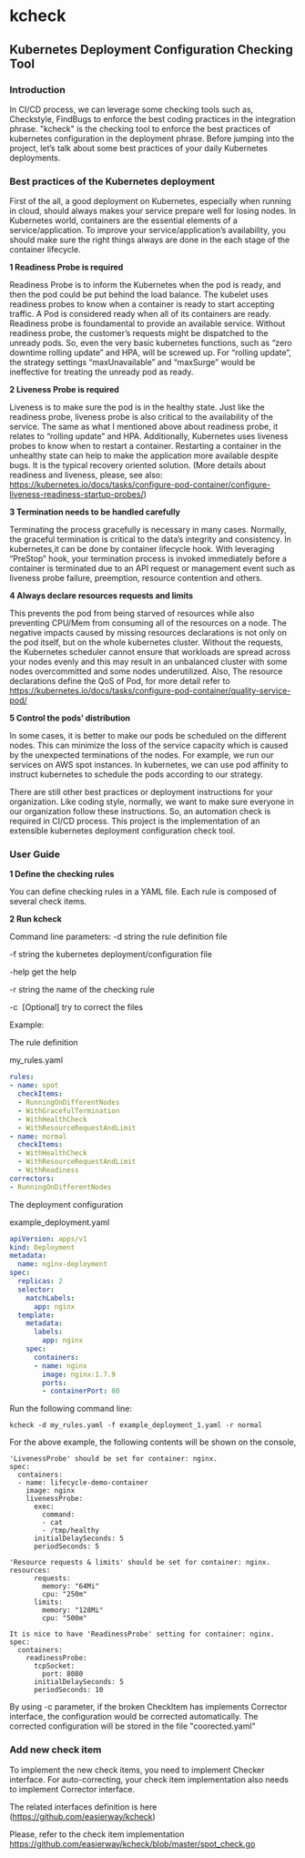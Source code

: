 # kcheck

## Kubernetes Deployment Configuration Checking Tool

### Introduction

In CI/CD process, we can leverage some checking tools such as, Checkstyle, FindBugs to enforce the best coding practices in the integration phrase. "kcheck" is the checking tool to enforce the best practices of kubernetes configuration in the deployment phrase. 
Before jumping into the project, let’s talk about some best practices of your daily Kubernetes deployments.

### Best practices of the Kubernetes deployment

First of the all, a good deployment on Kubernetes, especially when running in cloud, should always makes your service prepare well for losing nodes.
In Kubernetes world, containers are the essential elements of a service/application. To improve your service/application’s availability, you should make sure the right things always are done in the each stage of the container lifecycle.

**1 Readiness Probe is required** 

Readiness Probe is to inform the Kubernetes when the pod is ready, and then the pod could be put behind the load balance. The kubelet uses readiness probes to know when a container is ready to start accepting traffic. A Pod is considered ready when all of its containers are ready.
Readiness probe is foundamental to provide an available service. Without readiness probe, the customer’s requests might be dispatched to the unready pods. So, even the very basic kubernetes functions, such as “zero downtime rolling update” and HPA, will be screwed up. For “rolling update”, the strategy settings “maxUnavailable” and “maxSurge” would be ineffective for treating the unready pod as ready.

**2 Liveness Probe is required**

Liveness is to make sure the pod is in the healthy state. Just like the readiness probe, liveness probe is also critical to the availability of the service. The same as what I mentioned above about readiness probe, it relates to “rolling update” and HPA. Additionally, Kubernetes uses liveness probes to know when to restart a container. Restarting a container in the unhealthy state can help to make the application more available despite bugs. It is the typical recovery oriented solution.
(More details about readiness and liveness, please, see also: https://kubernetes.io/docs/tasks/configure-pod-container/configure-liveness-readiness-startup-probes/)

**3 Termination needs to be handled carefully**

Terminating the process gracefully is necessary in many cases. Normally, the graceful termination is critical to the data’s integrity and consistency. In kubernetes,it can be done by container lifecycle hook. With leveraging “PreStop” hook, your termination process is invoked immediately before a container is terminated due to an API request or management event such as liveness probe failure, preemption, resource contention and others.

**4 Always declare resources requests and limits**

This prevents the pod from being starved of resources while also preventing CPU/Mem from consuming all of the resources on a node. The negative impacts caused by missing resources declarations is not only on the pod itself, but on the whole kubernetes cluster. Without the requests, the Kubernetes scheduler cannot ensure that workloads are spread across your nodes evenly and this may result in an unbalanced cluster with some nodes overcommitted and some nodes underutilized. Also, The resource declarations define the QoS of Pod, for more detail refer to https://kubernetes.io/docs/tasks/configure-pod-container/quality-service-pod/

**5 Control the pods’ distribution**

In some cases, it is better to make our pods be scheduled on the different nodes. This can minimize the loss of the service capacity which is caused by the unexpected terminations of the nodes. For example, we run our services on AWS spot instances. 
In kubernetes, we can use pod affinity to instruct kubernetes to schedule the pods according to our strategy.

There are still other best practices or deployment instructions for your organization. Like coding style, normally, we want to make sure everyone in our organization follow these instructions. So, an automation check is required in CI/CD process. 
This project is the implementation of an extensible kubernetes deployment configuration check tool.



### User Guide

**1 Define the checking rules**

You can define checking rules in a YAML file. Each rule is composed of several check items. 

**2 Run kcheck**

Command line parameters: 
 -d string
  	the rule definition file

 -f string
  	the kubernetes deployment/configuration file

 -help
  	get the help

 -r string
  	the name of the checking rule

 -c	
​    [Optional] try to correct the files 

Example:

The rule definition 

my_rules.yaml

``` YAML
rules:
- name: spot
  checkItems:
  - RunningOnDifferentNodes
  - WithGracefulTermination
  - WithHealthCheck
  - WithResourceRequestAndLimit
- name: normal
  checkItems:
  - WithHealthCheck
  - WithResourceRequestAndLimit
  - WithReadiness
correctors:
- RunningOnDifferentNodes
```

The deployment configuration 

example_deployment.yaml

``` YAML
apiVersion: apps/v1
kind: Deployment
metadata:
  name: nginx-deployment
spec:
  replicas: 2
  selector:
    matchLabels:
      app: nginx
  template:
    metadata:
      labels:
        app: nginx
    spec:
      containers:
      - name: nginx
        image: nginx:1.7.9
        ports:
        - containerPort: 80
```

Run the following command line: 

```
kcheck -d my_rules.yaml -f example_deployment_1.yaml -r normal 
```

For the above example, the following contents will be shown on the console,

```
'LivenessProbe' should be set for container: nginx.
spec:
  containers:
  - name: lifecycle-demo-container
    image: nginx
    livenessProbe:
      exec:
        command:
        - cat
        - /tmp/healthy
      initialDelaySeconds: 5
      periodSeconds: 5

'Resource requests & limits' should be set for container: nginx.
resources:
      requests:
        memory: "64Mi"
        cpu: "250m"
      limits:
        memory: "128Mi"
        cpu: "500m"

It is nice to have 'ReadinessProbe' setting for container: nginx.
spec:
  containers:
    readinessProbe:
      tcpSocket:
        port: 8080
      initialDelaySeconds: 5
      periodSeconds: 10 

```

By using -c parameter, if the broken CheckItem has implements Corrector interface, the configuration would be corrected automatically. The corrected configuration will be stored in the file "coorected.yaml"

### Add new check item
To implement the new check items, you need to implement Checker interface. For auto-correcting, your check item implementation also needs to implement Corrector interface. 

The related interfaces definition is here (https://github.com/easierway/kcheck)

Please, refer to the check item implementation https://github.com/easierway/kcheck/blob/master/spot_check.go


